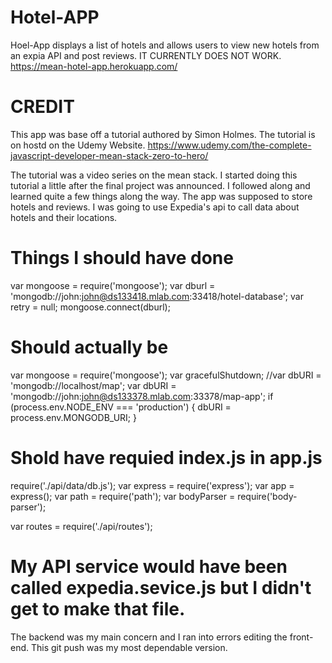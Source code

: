 # Hotel-APP
Hoel-App displays a list of hotels and allows users to view new hotels from an expia API and post reviews.
IT CURRENTLY DOES NOT WORK.
https://mean-hotel-app.herokuapp.com/

# CREDIT
This app was base off a tutorial authored by Simon Holmes. The tutorial is on hostd on the Udemy Website. 
https://www.udemy.com/the-complete-javascript-developer-mean-stack-zero-to-hero/

The tutorial was a video series on the mean stack. I started doing this tutorial a little after the final project was announced. I followed along and learned quite a few things along the way. The app was supposed to store hotels and reviews. I was going to use Expedia's api to call data about hotels and their locations.

# Things I should have done
var mongoose = require('mongoose');
var dburl = 'mongodb://john:john@ds133418.mlab.com:33418/hotel-database';
var retry = null;
mongoose.connect(dburl);

# Should actually be
var mongoose = require('mongoose');
var gracefulShutdown;
//var dbURI = 'mongodb://localhost/map';
var dbURI = 'mongodb://john:john@ds133378.mlab.com:33378/map-app';
if (process.env.NODE_ENV === 'production') {
    dbURI = process.env.MONGODB_URI;
}

# Shold have requied index.js in app.js
require('./api/data/db.js');
var express = require('express');
var app = express();
var path = require('path');
var bodyParser = require('body-parser');

var routes = require('./api/routes');

# My API service would have been called expedia.sevice.js but I didn't get to make that file.
The backend was my main concern and I ran into errors editing the front-end. This git push was my most dependable version.
